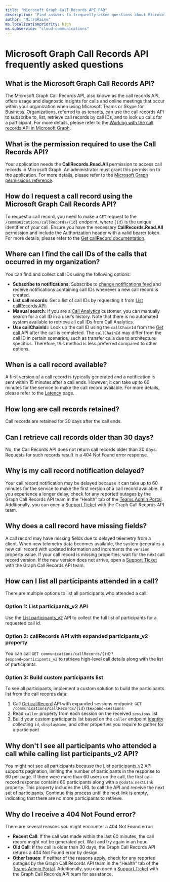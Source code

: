 ```yaml
---
title: "Microsoft Graph Call Records API FAQ"
description: "Find answers to frequently asked questions about Microsoft Call Records API and Call Records notification feed."
author: "MirraRaine"
ms.localizationpriority: high
ms.subservice: "cloud-communications"
---
```


# Microsoft Graph Call Records API frequently asked questions

## What is the Microsoft Graph Call Records API?

The Microsoft Graph Call Records API, also known as the call records API, offers usage and diagnostic insights for calls and online meetings that occur within your organization when using Microsoft Teams or Skype for Business. Organizations, referred to as tenants, can use the call records API to subscribe to, list, retrieve call records by call IDs, and to look up calls for a participant. For more details, please refer to the [Working with the call records API in Microsoft Graph](../api-reference/v1.0/resources/callrecords-api-overview.md).

## What is the permission required to use the Call Records API?

Your application needs the **CallRecords.Read.All** permission to access call records in Microsoft Graph. An administrator must grant this permission to the application.  For more details, please refer to the [Microsoft Graph permissions reference](permissions-reference.md).

## How do I request a call record using the Microsoft Graph Call Records API?

To request a call record, you need to make a `GET` request to the `/communications/callRecords/{id}` endpoint, where `{id}` is the unique identifier of your call. Ensure you have the necessary **CallRecords.Read.All** permission and include the Authorization header with a valid bearer token. For more details, please refer to the  [Get callRecord documentation](../api-reference/v1.0/api/callrecords-callrecord-get.md).

## Where can I find the call IDs of the calls that occurred in my organization?

You can find and collect call IDs using the following options:

* **Subscribe to notifications**: Subscribe to [change notifications feed](changenotifications-for-callrecords.md) and receive notifications containing call IDs whenever a new call record is created.
* **List call records**: Get a list of call IDs by requesting it from [List callRecords API](../api-reference/v1.0/api/callrecords-cloudcommunications-list-callrecords.md).
* **Manual search**: If you are a [Call Analytics](https://learn.microsoft.com/microsoftteams/use-call-analytics-to-troubleshoot-poor-call-quality) customer, you can manually search for a call ID in a user’s history. Note that there is no automated system available to retrieve all call IDs from Call Analytics.
* **Use callChainId:**: Look up the call ID using the `callChainId` from the [Get call](../api-reference/v1.0/resources/call.md) API after the call is completed. The `callChainId` may differ from the call ID in certain scenarios, such as transfer calls due to architecture specifics. Therefore, this method is less preferred compared to other options.

## When is a call record available?

A first version of a call record is typically generated and a notification is sent within 15 minutes after a call ends. However, it can take up to 60 minutes for the service to make the call record available. For more details, please refer to the [Latency](../api-reference/v1.0/resources/subscription.md#latency) page.

## How long are call records retained?

Call records are retained for 30 days after the call ends.

## Can I retrieve call records older than 30 days?

No, the Call Records API does not return call records older than 30 days. Requests for such records result in a 404 Not Found error response.

## Why is my call record notification delayed?

Your call record notification may be delayed because it can take up to 60 minutes for the service to make the first version of a call record available. If you experience a longer delay, check for any reported outages by the Graph Call Records API team in the “Health” tab of the [Teams Admin Portal](https://admin.teams.microsoft.com/). Additionally, you can open a [Support Ticket](https://developer.microsoft.com/graph/support) with the Graph Call Records API team.

## Why does a call record have missing fields?

A call record may have missing fields due to delayed telemetry from a client. When new telemetry data becomes available, the system generates a new call record with updated information and increments the `version` property value. If your call record is missing properties, wait for the next call record version. If the new version does not arrive, open a [Support Ticket](https://developer.microsoft.com/graph/support) with the Graph Call Records API team.

## How can I list all participants attended in a call?

There are multiple options to list all participants who attended a call.

### Option 1: List participants_v2 API

Use the [List participants_v2](../api-reference/v1.0/api/callrecords-callrecord-list-participants_v2.md) API to collect the full list of participants for a requested call id.

### Option 2: callRecords API with expanded participants_v2 property

You can call `GET communications/callRecords/{id}?$expand=participants_v2` to retrieve high-level call details along with the list of participants.

### Option 3: Build custom participants list

To see all participants, implement a custom solution to build the participants list from the call records data:

1. Call [Get callRecord](../api-reference/v1.0/api/callrecords-callrecord-get.md) API with expanded sessions endpoint: `GET /communications/callRecords/{id}?$expand=sessions`
2. Read `caller` property from each session on the received `sessions` list
3. Build your custom participants list based on the `caller` endpoint [identity](../api-reference/v1.0/resources/identity.md) collecting `id`, `displayName`, and other properties you require to gather for a participant

## Why don't I see all participants who attended a call while calling list participants_v2 API?

You might not see all participants because the [List participants_v2](../api-reference/v1.0/api/callrecords-callrecord-list-participants_v2.md) API supports pagination, limiting the number of participants in the response to 60 per page. If there were more than 60 users on the call, the first call record response contains 60 participants along with a `@odata.nextLink` property. This property includes the URL to call the API and receive the next set of participants. Continue this process until the next link is empty, indicating that there are no more participants to retrieve.

## Why do I receive a 404 Not Found error?

There are several reasons you might encounter a 404 Not Found error:

* **Recent Call**: If the call was made within the last 60 minutes, the call record might not be generated yet. Wait and try again in an hour.
* **Old Call**: If the call is older than 30 days, the Graph Call Records API returns a 404 Not Found error by design.
* **Other Issues**: If neither of the reasons apply, check for any reported outages by the Graph Call Records API team in the “Health” tab of the [Teams Admin Portal](https://admin.teams.microsoft.com/). Additionally, you can open a [Support Ticket](https://developer.microsoft.com/graph/support) with the Graph Call Records API team for assistance.
